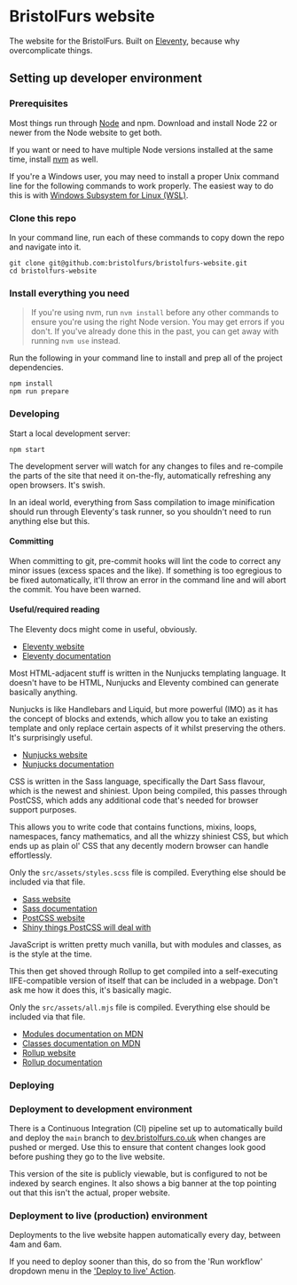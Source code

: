 # BristolFurs website

The website for the BristolFurs. Built on [Eleventy](https://www.11ty.dev/), because why overcomplicate things.

## Setting up developer environment

### Prerequisites

Most things run through [Node](https://nodejs.org/) and npm. Download and install Node 22 or newer from the Node website to get both.

If you want or need to have multiple Node versions installed at the same time, install [nvm](https://github.com/nvm-sh/nvm) as well.

If you're a Windows user, you may need to install a proper Unix command line for the following commands to work properly. The easiest way to do this is with [Windows Subsystem for Linux (WSL)](https://learn.microsoft.com/en-us/windows/wsl/install).

### Clone this repo

In your command line, run each of these commands to copy down the repo and navigate into it.

```shell
git clone git@github.com:bristolfurs/bristolfurs-website.git
cd bristolfurs-website
```

### Install everything you need

> If you're using nvm, run `nvm install` before any other commands to ensure you're using the right Node version. You may get errors if you don't. If you've already done this in the past, you can get away with running `nvm use` instead.

Run the following in your command line to install and prep all of the project dependencies.

```shell
npm install
npm run prepare
```

### Developing

Start a local development server:

```shell
npm start
```

The development server will watch for any changes to files and re-compile the parts of the site that need it on-the-fly, automatically refreshing any open browsers. It's swish.

In an ideal world, everything from Sass compilation to image minification should run through Eleventy's task runner, so you shouldn't need to run anything else but this.

#### Committing

When committing to git, pre-commit hooks will lint the code to correct any minor issues (excess spaces and the like). If something is too egregious to be fixed automatically, it'll throw an error in the command line and will abort the commit. You have been warned.

#### Useful/required reading

The Eleventy docs might come in useful, obviously.

- [Eleventy website](https://www.11ty.dev/)
- [Eleventy documentation](https://www.11ty.dev/docs/)

Most HTML-adjacent stuff is written in the Nunjucks templating language. It doesn't have to be HTML, Nunjucks and Eleventy combined can generate basically anything.

Nunjucks is like Handlebars and Liquid, but more powerful (IMO) as it has the concept of blocks and extends, which allow you to take an existing template and only replace certain aspects of it whilst preserving the others. It's surprisingly useful.

- [Nunjucks website](https://mozilla.github.io/nunjucks/)
- [Nunjucks documentation](https://mozilla.github.io/nunjucks/templating.html)

CSS is written in the Sass language, specifically the Dart Sass flavour, which is the newest and shiniest. Upon being compiled, this passes through PostCSS, which adds any additional code that's needed for browser support purposes.

This allows you to write code that contains functions, mixins, loops, namespaces, fancy mathematics, and all the whizzy shiniest CSS, but which ends up as plain ol' CSS that any decently modern browser can handle effortlessly.

Only the `src/assets/styles.scss` file is compiled. Everything else should be included via that file.

- [Sass website](https://sass-lang.com/)
- [Sass documentation](https://sass-lang.com/documentation/)
- [PostCSS website](https://postcss.org/)
- [Shiny things PostCSS will deal with](https://preset-env.cssdb.org/features/#stage-2)

JavaScript is written pretty much vanilla, but with modules and classes, as is the style at the time.

This then get shoved through Rollup to get compiled into a self-executing IIFE-compatible version of itself that can be included in a webpage. Don't ask me how it does this, it's basically magic.

Only the `src/assets/all.mjs` file is compiled. Everything else should be included via that file.

- [Modules documentation on MDN](https://developer.mozilla.org/en-US/docs/Web/JavaScript/Guide/Modules)
- [Classes documentation on MDN](https://developer.mozilla.org/en-US/docs/Web/JavaScript/Reference/Classes)
- [Rollup website](https://rollupjs.org/)
- [Rollup documentation]()

### Deploying

### Deployment to development environment

There is a Continuous Integration (CI) pipeline set up to automatically build and deploy the `main` branch to [dev.bristolfurs.co.uk](https://dev.bristolfurs.co.uk/) when changes are pushed or merged. Use this to ensure that content changes look good before pushing they go to the live website.

This version of the site is publicly viewable, but is configured to not be indexed by search engines. It also shows a big banner at the top pointing out that this isn't the actual, proper website.

### Deployment to live (production) environment

Deployments to the live website happen automatically every day, between 4am and 6am.

If you need to deploy sooner than this, do so from the 'Run workflow' dropdown menu in the ['Deploy to live' Action](https://github.com/BristolFurs/bristolfurs-website/actions/workflows/deploy-prod.yml).
